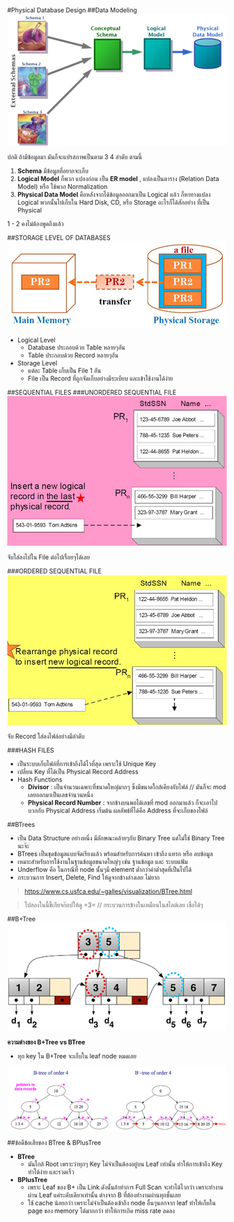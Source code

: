 #Physical Database Design
##Data Modeling
![](./imgs/4level_schema.png)

ปกติ ถ้ามีข้อมูลมา มันก็จะแปรสภาพเป็นตาม 3 4 ลำดับ ตามนี้

1. **Schema** มีข้อมูลที่อยากจะเก็บ
2. **Logical Model** ก็พวก แปลงก่อน เป็น **ER model** , แปลงเป็นตาราง (Relation Data Model) หรือ ใช้พวก Normalization
3. **Physical Data Model** คือหลังจากได้ข้อมูลออกมาเป็น Logical แล้ว ก็หาทางแปลง Logical พวกนั้นไปเก็บใน Hard Disk, CD, หรือ Storage อะไรก็ได้สักอย่าง ที่เป็น Physical

1 - 2 คงไม่ต้องพูดถึงแล้ว

##STORAGE LEVEL OF DATABASES
![Storage Level](./imgs/phy-1.jpg)

- Logical Level
  - Database ประกอบด้วย Table หลายๆอัน
  - Table ประกอบด้วย Record หลายๆอัน
- Storage Level
  - แต่ละ Table เก็บเป็น File 1 อัน
  - File เป็น Record ที่ถูกจัดเก็บอย่างมีระเบียบ และเข้าใช้งานได้ง่าย

##SEQUENTIAL FILES
###UNORDERED SEQUENTIAL FILE
![](./imgs/phy-2.jpg)

จับใส่ลงไปใน File ต่อไปเรื่อยๆได้เลย

###ORDERED SEQUENTIAL FILE
![](./imgs/phy-3.jpg)

จับ Record ใส่ลงไฟล์อย่างมีลำดับ

###HASH FILES
- เป็นระบบเก็บไฟล์ที่การเข้าถึงได้ไวที่สุด เพราะใช้ Unique Key
- เปลี่ยน Key ที่ได้เป็น Physical Record Address
- Hash Functions
  - **Divisor** : เป็นจำนวนเฉพาะที่ขนาดใหญ่มากๆ ซึ่งมีขนาดใกล้เคียงกับไฟล์ // มันก็จะ mod เลยออกมาเป็นเลขจำนวนหนึ่ง
  - **Physical Record Number** : จากข้างบนพอได้เลขที่ mod ออกมาแล้ว ก็จะเอาไปบวกกับ Physical Address เริ่มต้น ผลลัพธ์ที่ได้คือ Address ที่จะเก็บของไฟล์

##BTrees
- เป็น Data Structure อย่างหนึ่ง มีลักษณะคล้ายๆกับ Binary Tree แต่ไม่ใช่ Binary Tree นะจ๊ะ
- BTrees เป็นชุดข้อมูลแบบจัดเรียงแล้ว พร้อมสำหรับการค้นหา เข้าถึง แทรก หรือ ลบข้อมูล
- เหมาะสำหรับการใช้งานในฐานข้อมูลขนาดใหญ่ๆ เช่น ฐานข้อมูล และ ระบบแฟ้ม
- Underflow คือ ในกรณีที่ node นั้นๆมี element ต่ำกว่าค่าต่ำสุดที่เป็นไปได้
- กระบวนการ Insert, Delete, Find ให้ดูจากข้างล่างเลย ไม่ยาก

> https://www.cs.usfca.edu/~galles/visualization/BTree.html

> ไปลองในนี้ขี้เกียจก๊อปให้ดู =3= // กระบวนการข้างในเหมือนในสไลด์เลย เชื่อได้ๆ

##B+Tree
![](./imgs/phy-4.jpg)

**ความต่างของ B+Tree vs BTree**
- ทุก key ใน B+Tree จะเก็บใน leaf node หมดเลย

![](./imgs/l6UyF.png)

##ข้อดีข้อเสียของ BTree & BPlusTree
- **BTree**
  - มันใกล้ Root เพราะว่าทุกๆ Key ไม่จำเป็นต้องอยู่บน Leaf เท่านั้น ทำให้การเข้าถึง Key ทำได้ง่าย และรวดเร็ว
- **BPlusTree**
  - เพราะ Leaf ของ B+ เป็น Link ดังนั้นถ้าทำการ Full Scan จะทำได้ไวกว่า เพราะทำงานผ่าน Leaf แค่ระดับเดียวเท่านั้น ต่างจาก B ที่ต้องทำงานผ่านทุกชั้นเลย
  - ใช้ cache น้อยกว่า เพราะไม่จำเป็นต้องเข้าถึง node อื่นๆนอกจาก leaf ทำให้เก็บใน page ของ memory ได้มากกว่า ทำให้การเกิด miss rate ลดลง

